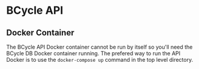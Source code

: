 # BCycle API

## Docker Container
The BCycle API Docker container cannot be run by itself so you'll need the BCycle DB Docker container
running.  The prefered way to run the API Docker is to use the `docker-compose up` command in the top
level directory.
